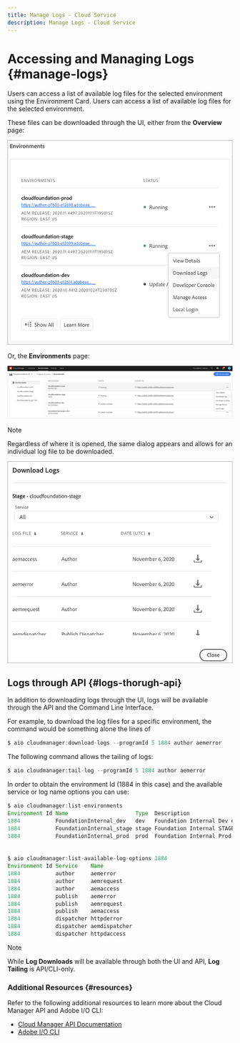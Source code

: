 ```yaml
---
title: Manage Logs - Cloud Service
description: Manage Logs - Cloud Service
---
```


# Accessing and Managing Logs {#manage-logs} 

Users can access a list of available log files for the selected environment using the Environment Card.  Users can access a list of available log files for the selected environment. 

These files can be downloaded through the UI, either from the **Overview**  page:

![](assets/download-logs1.png)

Or, the **Environments** page:

![](assets/download-logs.png)

>[!NOTE]
>Regardless of where it is opened, the same dialog appears and allows for an individual log file to be downloaded.

  ![](assets/download-logs2.png)


## Logs through API {#logs-thorugh-api}

In addition to downloading logs through the UI, logs will be available through the API and the Command Line Interface. 

For example, to download the log files for a specific environment, the command would be something alone the lines of

```java
$ aio cloudmanager:download-logs --programId 5 1884 author aemerror
```

The following command allows the tailing of logs:

```java
$ aio cloudmanager:tail-log --programId 5 1884 author aemerror
```

In order to obtain the environment Id (1884 in this case) and the available service or log name options you can use:

```java
$ aio cloudmanager:list-environments
Environment Id Name                     Type  Description                          
1884           FoundationInternal_dev   dev   Foundation Internal Dev environment  
1884           FoundationInternal_stage stage Foundation Internal STAGE environment
1884           FoundationInternal_prod  prod  Foundation Internal Prod environment
 
 
$ aio cloudmanager:list-available-log-options 1884
Environment Id Service    Name         
1884           author     aemerror     
1884           author     aemrequest   
1884           author     aemaccess    
1884           publish    aemerror     
1884           publish    aemrequest   
1884           publish    aemaccess    
1884           dispatcher httpderror   
1884           dispatcher aemdispatcher
1884           dispatcher httpdaccess
```

>[!NOTE]
>While **Log Downloads** will be available through both the UI and API, **Log Tailing** is API/CLI-only.

### Additional Resources {#resources}

Refer to the following additional resources to learn more about the Cloud Manager API and Adobe I/O CLI:

* [Cloud Manager API Documentation](https://www.adobe.io/apis/experiencecloud/cloud-manager/docs.html)
* [Adobe I/O CLI](https://github.com/adobe/aio-cli-plugin-cloudmanager)